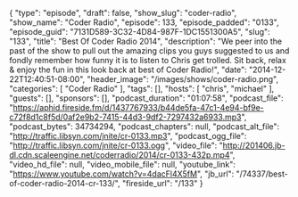 {
  "type": "episode",
  "draft": false,
  "show_slug": "coder-radio",
  "show_name": "Coder Radio",
  "episode": 133,
  "episode_padded": "0133",
  "episode_guid": "7131D589-3C32-4D84-987F-1DC1551300A5",
  "slug": "133",
  "title": "Best Of Coder Radio 2014",
  "description": "We peer into the past of the show to pull out the amazing clips you guys suggested to us and fondly remember how funny it is to listen to Chris get trolled. Sit back, relax & enjoy the fun in this look back at best of Coder Radio!",
  "date": "2014-12-22T12:40:51-08:00",
  "header_image": "/images/shows/coder-radio.png",
  "categories": [
    "Coder Radio"
  ],
  "tags": [],
  "hosts": [
    "chris",
    "michael"
  ],
  "guests": [],
  "sponsors": [],
  "podcast_duration": "01:07:58",
  "podcast_file": "https://aphid.fireside.fm/d/1437767933/b44de5fa-47c1-4e94-bf9e-c72f8d1c8f5d/0af2e9b2-7415-44d3-9df2-7297432a6933.mp3",
  "podcast_bytes": 34734294,
  "podcast_chapters": null,
  "podcast_alt_file": "http://traffic.libsyn.com/jnite/cr-0133.mp3",
  "podcast_ogg_file": "http://traffic.libsyn.com/jnite/cr-0133.ogg",
  "video_file": "http://201406.jb-dl.cdn.scaleengine.net/coderradio/2014/cr-0133-432p.mp4",
  "video_hd_file": null,
  "video_mobile_file": null,
  "youtube_link": "https://www.youtube.com/watch?v=4dacFl4X5fM",
  "jb_url": "/74337/best-of-coder-radio-2014-cr-133/",
  "fireside_url": "/133"
}

